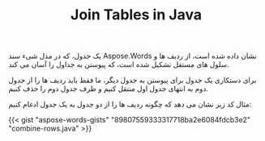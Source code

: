 ﻿---
title: Join Tables in Java
second_title: Aspose.Words برای Java
articleTitle: به جداول بپیوندید
linktitle: به جداول بپیوندید
description: "به جدول ها در Java بپیوندید. دستکاری جدول پیشرفته، پیوستن و تقسیم با استفاده از Java."
type: docs
weight: 90
url: /fa/java/join-tables/
timestamp: 2024-01-27-14-07-04
---

یک جدول، که در مدل شیء سند Aspose.Words نشان داده شده است، از ردیف ها و سلول های مستقل تشکیل شده است، که پیوستن به جداول را آسان می کند.

برای دستکاری یک جدول برای پیوستن به جدول دیگر، ما فقط باید ردیف ها را از جدول دوم به انتهای جدول اول منتقل کنیم و ظرف جدول دوم را حذف کنیم.

مثال کد زیر نشان می دهد که چگونه ردیف ها را از دو جدول به یک جدول ادغام کنیم:

{{< gist "aspose-words-gists" "89807559333317718ba2e6084fdcb3e2" "combine-rows.java" >}}
